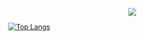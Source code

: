 <div align= "center">
    <img src="https://capsule-render.vercel.app/api?type=waving&color=0:ffcccc,100:ffbdbd&height=180&text=Sua's%20Github&animation=fadeIn&fontColor=ffffff&fontSize=60" />
    </div>
    <div style="text-align: left;">
<!--     <h2 style="border-bottom: 1px solid #d8dee4; color: #282d33;"> 🛠️ Tech Stacks </h2> <br> 
    <div style="margin: ; text-align: left;" "text-align: left;"> </div>
    </div>
    <div style="text-align: left;">
    <h2 style="border-bottom: 1px solid #d8dee4; color: #282d33;"> 🧑‍💻 Contact me </h2> <br> 
    <div style="text-align: left;"> <a href=https://ys0v9.notion.site/> <img src="https://img.shields.io/badge/Notion-000000?style=for-the-badge&logo=Notion&logoColor=white&link=https://ys0v9.notion.site/"> </a>
          </div>  <br> 
    <div style="text-align: left;">  </div> 
    </div>
    <div style="text-align: left;">  -->

[![Top Langs](https://github-readme-stats.vercel.app/api/top-langs/?username=ys0v9&count=10&layout=compact&theme=dark)](https://github.com/ys0v9)


    
